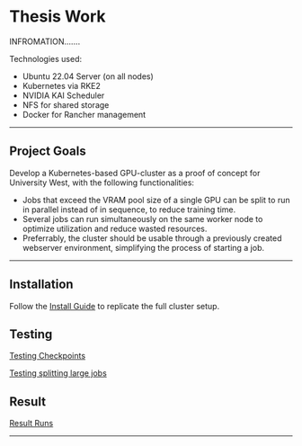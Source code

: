 # Thesis Work

INFROMATION.......

Technologies used:
- Ubuntu 22.04 Server (on all nodes)
- Kubernetes via RKE2
- NVIDIA KAI Scheduler
- NFS for shared storage
- Docker for Rancher management

---

## Project Goals
Develop a Kubernetes-based GPU-cluster as a proof of concept for University West, with the following functionalities:
- Jobs that exceed the VRAM pool size of a single GPU can be split to run in parallel instead of in sequence, to reduce training time.  
- Several jobs can run simultaneously on the same worker node to optimize utilization and reduce wasted resources.
- Preferrably, the cluster should be usable through a previously created webserver environment, simplifying the process of starting a job.
---

## Installation
Follow the [Install Guide](Install%20guide/README.md) to replicate the full cluster setup.

## Testing

[Testing Checkpoints](Testing/checkpoints/README.md)

[Testing splitting large jobs](Testing/splitting%20large%20jobs/README.md)

## Result
[Result Runs](Jobs%20in%20result/README.md)



---

